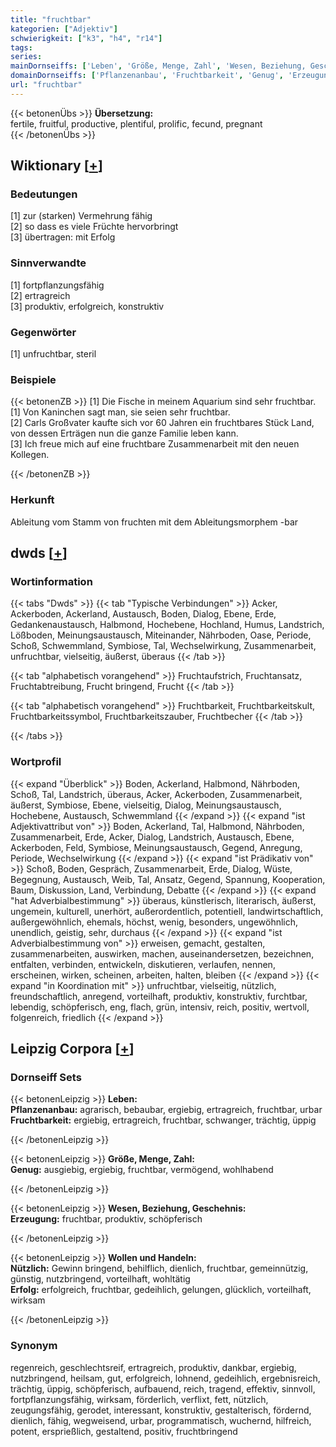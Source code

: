 ```yaml
---
title: "fruchtbar"
kategorien: ["Adjektiv"]
schwierigkeit: ["k3", "h4", "r14"]
tags:
series:
mainDornseiffs: ['Leben', 'Größe, Menge, Zahl', 'Wesen, Beziehung, Geschehnis', 'Wollen und Handeln']
domainDornseiffs: ['Pflanzenanbau', 'Fruchtbarkeit', 'Genug', 'Erzeugung', 'Nützlich', 'Erfolg']
url: "fruchtbar"
---
```


{{< betonenÜbs >}}
**Übersetzung:**  
fertile, fruitful, productive, plentiful, prolific, fecund, pregnant  
{{< /betonenÜbs >}}

## Wiktionary [[+](https://de.wiktionary.org/wiki/fruchtbar)]

### Bedeutungen
[1] zur (starken) Vermehrung fähig  
[2] so dass es viele Früchte hervorbringt  
[3] übertragen: mit Erfolg  

### Sinnverwandte
[1] fortpflanzungsfähig  
[2] ertragreich  
[3] produktiv, erfolgreich, konstruktiv  

### Gegenwörter
[1] unfruchtbar, steril  

### Beispiele
{{< betonenZB >}}
[1] Die Fische in meinem Aquarium sind sehr fruchtbar.  
[1] Von Kaninchen sagt man, sie seien sehr fruchtbar.  
[2] Carls Großvater kaufte sich vor 60 Jahren ein fruchtbares Stück Land, von dessen Erträgen nun die ganze Familie leben kann.  
[3] Ich freue mich auf eine fruchtbare Zusammenarbeit mit den neuen Kollegen.  

{{< /betonenZB >}}
### Herkunft
Ableitung vom Stamm von fruchten mit dem Ableitungsmorphem -bar  



## dwds [[+](https://www.dwds.de/wb/fruchtbar)]

### Wortinformation
{{< tabs "Dwds" >}}
{{< tab "Typische Verbindungen" >}}
Acker, Ackerboden, Ackerland, Austausch, Boden, Dialog, Ebene, Erde, Gedankenaustausch, Halbmond, Hochebene, Hochland, Humus, Landstrich, Lößboden, Meinungsaustausch, Miteinander, Nährboden, Oase, Periode, Schoß, Schwemmland, Symbiose, Tal, Wechselwirkung, Zusammenarbeit, unfruchtbar, vielseitig, äußerst, überaus
{{< /tab >}}

{{< tab "alphabetisch vorangehend" >}}
Fruchtaufstrich, Fruchtansatz, Fruchtabtreibung, Frucht bringend, Frucht
{{< /tab >}}

{{< tab "alphabetisch vorangehend" >}}
Fruchtbarkeit, Fruchtbarkeitskult, Fruchtbarkeitssymbol, Fruchtbarkeitszauber, Fruchtbecher
{{< /tab >}}

{{< /tabs >}}

### Wortprofil
{{< expand "Überblick" >}} Boden, Ackerland, Halbmond, Nährboden, Schoß, Tal, Landstrich, überaus, Acker, Ackerboden, Zusammenarbeit, äußerst, Symbiose, Ebene, vielseitig, Dialog, Meinungsaustausch, Hochebene, Austausch, Schwemmland {{< /expand >}}
{{< expand "ist Adjektivattribut von" >}} Boden, Ackerland, Tal, Halbmond, Nährboden, Zusammenarbeit, Erde, Acker, Dialog, Landstrich, Austausch, Ebene, Ackerboden, Feld, Symbiose, Meinungsaustausch, Gegend, Anregung, Periode, Wechselwirkung {{< /expand >}}
{{< expand "ist Prädikativ von" >}} Schoß, Boden, Gespräch, Zusammenarbeit, Erde, Dialog, Wüste, Begegnung, Austausch, Weib, Tal, Ansatz, Gegend, Spannung, Kooperation, Baum, Diskussion, Land, Verbindung, Debatte {{< /expand >}}
{{< expand "hat Adverbialbestimmung" >}} überaus, künstlerisch, literarisch, äußerst, ungemein, kulturell, unerhört, außerordentlich, potentiell, landwirtschaftlich, außergewöhnlich, ehemals, höchst, wenig, besonders, ungewöhnlich, unendlich, geistig, sehr, durchaus {{< /expand >}}
{{< expand "ist Adverbialbestimmung von" >}} erweisen, gemacht, gestalten, zusammenarbeiten, auswirken, machen, auseinandersetzen, bezeichnen, entfalten, verbinden, entwickeln, diskutieren, verlaufen, nennen, erscheinen, wirken, scheinen, arbeiten, halten, bleiben {{< /expand >}}
{{< expand "in Koordination mit" >}} unfruchtbar, vielseitig, nützlich, freundschaftlich, anregend, vorteilhaft, produktiv, konstruktiv, furchtbar, lebendig, schöpferisch, eng, flach, grün, intensiv, reich, positiv, wertvoll, folgenreich, friedlich {{< /expand >}}

## Leipzig Corpora [[+](https://corpora.uni-leipzig.de/en/res?word=fruchtbar&corpusId=deu_newscrawl-public_2018)]

### Dornseiff Sets
{{< betonenLeipzig >}}
**Leben:**  
**Pflanzenanbau:** agrarisch, bebaubar, ergiebig, ertragreich, fruchtbar, urbar  
**Fruchtbarkeit:** ergiebig, ertragreich, fruchtbar, schwanger, trächtig, üppig  

{{< /betonenLeipzig >}}


{{< betonenLeipzig >}}
**Größe, Menge, Zahl:**  
**Genug:** ausgiebig, ergiebig, fruchtbar, vermögend, wohlhabend  

{{< /betonenLeipzig >}}


{{< betonenLeipzig >}}
**Wesen, Beziehung, Geschehnis:**  
**Erzeugung:** fruchtbar, produktiv, schöpferisch  

{{< /betonenLeipzig >}}


{{< betonenLeipzig >}}
**Wollen und Handeln:**  
**Nützlich:** Gewinn bringend, behilflich, dienlich, fruchtbar, gemeinnützig, günstig, nutzbringend, vorteilhaft, wohltätig  
**Erfolg:** erfolgreich, fruchtbar, gedeihlich, gelungen, glücklich, vorteilhaft, wirksam  

{{< /betonenLeipzig >}}

### Synonym
regenreich, geschlechtsreif, ertragreich, produktiv, dankbar, ergiebig, nutzbringend, heilsam, gut, erfolgreich, lohnend, gedeihlich, ergebnisreich, trächtig, üppig, schöpferisch, aufbauend, reich, tragend, effektiv, sinnvoll, fortpflanzungsfähig, wirksam, förderlich, verflixt, fett, nützlich, zeugungsfähig, gerodet, interessant, konstruktiv, gestalterisch, fördernd, dienlich, fähig, wegweisend, urbar, programmatisch, wuchernd, hilfreich, potent, ersprießlich, gestaltend, positiv, fruchtbringend

